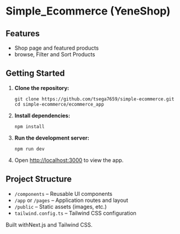 # Simple_Ecommerce (YeneShop)

## Features
- Shop page and featured products
- browse, Filter and Sort Products

## Getting Started

1. **Clone the repository:**
   ```
   git clone https://github.com/tsega7659/simple-ecommerce.git
   cd simple-ecommerce/ecommerce_app
   ```

2. **Install dependencies:**
   ```
   npm install
   ```

3. **Run the development server:**
   ```
   npm run dev
   ```

4. Open [http://localhost:3000](http://localhost:3000) to view the app.

## Project Structure

- `/components` – Reusable UI components
- `/app` or `/pages` – Application routes and layout
- `/public` – Static assets (images, etc.)
- `tailwind.config.ts` – Tailwind CSS configuration


Built withNext.js and Tailwind CSS.
